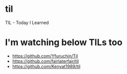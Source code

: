 # til
TIL - Today I Learned


# I'm watching below TILs too
- https://github.com/Yfuruchin/Til
- https://github.com/fairlaterfair/til
- https://github.com/Kenyat1989/til
